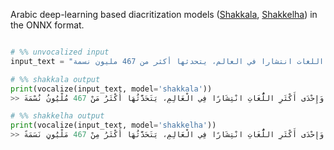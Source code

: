 Arabic deep-learning based diacritization models ([Shakkala](https://github.com/Barqawiz/Shakkala), [Shakkelha](https://github.com/AliOsm/shakkelha)) in the ONNX format.

```python

# %% unvocalized input
input_text = "اللغة العربية هي أكثر اللغات السامية تحدثا، وإحدى أكثر اللغات انتشارا في العالم، يتحدثها أكثر من 467 مليون نسمة"

# %% shakkala output
print(vocalize(input_text, model='shakkala'))
>> اللُّغَةُ الْعَرَبِيَّةُ هِيَ أَكْثَرُ اللُّغَاتِ السَّامِيَةِ تَحَدُّثًا، وَإِحْدَى أَكْثَرِ اللُّغَاتِ انْتِشَارًا فِي الْعَالِمِ، يَتَحَدَّثُهَا أَكْثَرُ مَنْ 467 مُلْيُونُ نُسْمَةَ

# %% shakkelha output
print(vocalize(input_text, model='shakkelha'))
>> اللُّغَةُ الْعَرَبِيَّةُ هِيَ أَكْثَرُ اللُّغَاتِ السَّامِيَةِ تَحَدُّثًا، وَإِحْدَى أَكْثَرِ اللُّغَاتِ انْتِشَارًا فِي الْعَالِمِ، يَتَحَدَّثُهَا أَكْثَرُ مِنْ 467 مَلْيُونٍ نَسَمَةً


```
